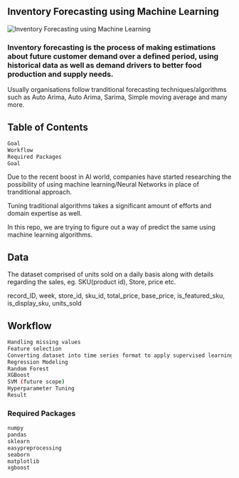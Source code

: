 ## Inventory Forecasting using Machine Learning

![Inventory Forecasting using Machine Learning]([https://github.com/abhishek130702/Breast-Cancer-Classification/blob/main/Image.335.png](https://github.com/abhishek130702/Inventory-Forecasting-using-Machine-Learning/blob/main/Inventory-Forecasting.png))

### Inventory forecasting is the process of making estimations about future customer demand over a defined period, using historical data as well as demand drivers to better food production and supply needs.

Usually organisations follow tranditional forecasting techniques/algorithms such as Auto Arima, Auto Arima, Sarima, Simple moving average and many more.


## Table of Contents
```bash
Goal
Workflow
Required Packages
Goal
````
Due to the recent boost in AI world, companies have started researching the possibility of using machine learning/Neural Networks in place of tranditional approach.

Tuning traditional algorithms takes a significant amount of efforts and domain expertise as well.

In this repo, we are trying to figure out a way of predict the same using machine learning algorithms.

## Data
The dataset comprised of units sold on a daily basis along with details regarding the sales, eg. SKU(product id), Store, price etc.

record_ID, week, store_id, sku_id, total_price, base_price, is_featured_sku, is_display_sku, units_sold

## Workflow
```bash
Handling missing values
Feature selection
Converting dataset into time series format to apply supervised learning approach.
Regression Modeling
Random Forest
XGBoost
SVM (future scope)
Hyperparameter Tuning
Result
```

### Required Packages
```bash
numpy
pandas
sklearn
easypreprocessing
seaborn
matplotlib
xgboost
```
